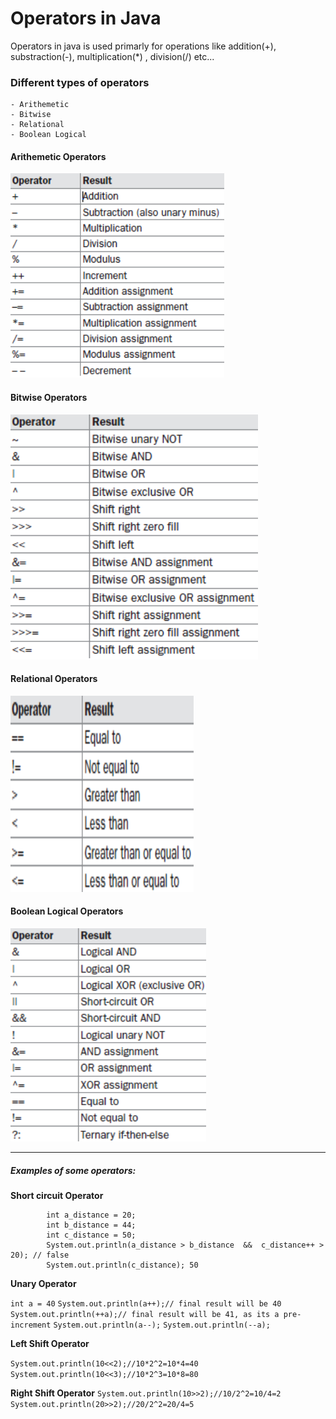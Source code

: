 # Operators in Java
Operators in java is used primarly for operations like addition(+), substraction(-), multiplication(*) , division(/) etc...

### Different types of operators
    - Arithemetic
    - Bitwise 
    - Relational
    - Boolean Logical

#### Arithemetic Operators
![N|Solid](https://github.com/jayramrout/Assignment/blob/master/CoreJava/src/_02_Operators/ArithematicOperators.png?raw=true)

#### Bitwise Operators
![N|Solid](https://github.com/jayramrout/Assignment/blob/master/CoreJava/src/_02_Operators/BitwiseOperator.png?raw=true)

#### Relational Operators
![N|Solid](https://github.com/jayramrout/Assignment/blob/master/CoreJava/src/_02_Operators/RelationalOperator.png?raw=true)

#### Boolean Logical Operators
![N|Solid](https://github.com/jayramrout/Assignment/blob/master/CoreJava/src/_02_Operators/BooleanLogicalOperator.png?raw=true)

****
##### Examples of some operators:

**Short circuit Operator**
```
        int a_distance = 20;
        int b_distance = 44;
        int c_distance = 50;
        System.out.println(a_distance > b_distance  &&  c_distance++ > 20); // false
        System.out.println(c_distance); 50
```


**Unary Operator**

`int a = 40`
`System.out.println(a++);// final result will be 40`  
`System.out.println(++a);// final result will be 41, as its a pre-increment` 
`System.out.println(a--);` 
`System.out.println(--a);` 

**Left Shift Operator**

`System.out.println(10<<2);//10*2^2=10*4=40`  
`System.out.println(10<<3);//10*2^3=10*8=80` 

**Right Shift Operator**
`System.out.println(10>>2);//10/2^2=10/4=2`  
`System.out.println(20>>2);//20/2^2=20/4=5`
  